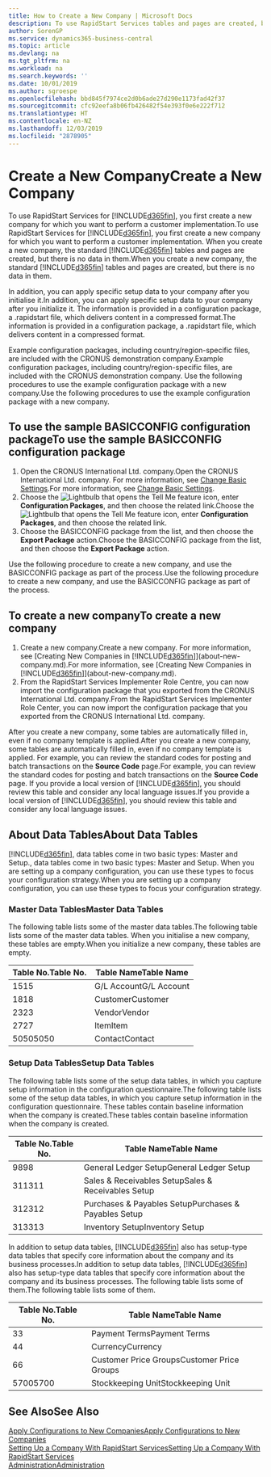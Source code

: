```yaml
---
title: How to Create a New Company | Microsoft Docs
description: To use RapidStart Services tables and pages are created, but there is no data in them.
author: SorenGP
ms.service: dynamics365-business-central
ms.topic: article
ms.devlang: na
ms.tgt_pltfrm: na
ms.workload: na
ms.search.keywords: ''
ms.date: 10/01/2019
ms.author: sgroespe
ms.openlocfilehash: bbd845f7974ce2d0b6ade27d290e1173fad42f37
ms.sourcegitcommit: cfc92eefa8b06fb426482f54e393f0e6e222f712
ms.translationtype: HT
ms.contentlocale: en-NZ
ms.lasthandoff: 12/03/2019
ms.locfileid: "2878905"
---
```

# <a name="create-a-new-company"></a><span data-ttu-id="d0d44-103">Create a New Company</span><span class="sxs-lookup"><span data-stu-id="d0d44-103">Create a New Company</span></span>
<span data-ttu-id="d0d44-104">To use RapidStart Services for [!INCLUDE[d365fin](includes/d365fin_md.md)], you first create a new company for which you want to perform a customer implementation.</span><span class="sxs-lookup"><span data-stu-id="d0d44-104">To use RapidStart Services for [!INCLUDE[d365fin](includes/d365fin_md.md)], you first create a new company for which you want to perform a customer implementation.</span></span> <span data-ttu-id="d0d44-105">When you create a new company, the standard [!INCLUDE[d365fin](includes/d365fin_md.md)] tables and pages are created, but there is no data in them.</span><span class="sxs-lookup"><span data-stu-id="d0d44-105">When you create a new company, the standard [!INCLUDE[d365fin](includes/d365fin_md.md)] tables and pages are created, but there is no data in them.</span></span>

<span data-ttu-id="d0d44-106">In addition, you can apply specific setup data to your company after you initialise it.</span><span class="sxs-lookup"><span data-stu-id="d0d44-106">In addition, you can apply specific setup data to your company after you initialize it.</span></span> <span data-ttu-id="d0d44-107">The information is provided in a configuration package, a .rapidstart file, which delivers content in a compressed format.</span><span class="sxs-lookup"><span data-stu-id="d0d44-107">The information is provided in a configuration package, a .rapidstart file, which delivers content in a compressed format.</span></span>  

<span data-ttu-id="d0d44-108">Example configuration packages, including country/region-specific files, are included with the CRONUS demonstration company.</span><span class="sxs-lookup"><span data-stu-id="d0d44-108">Example configuration packages, including country/region-specific files, are included with the CRONUS demonstration company.</span></span> <span data-ttu-id="d0d44-109">Use the following procedures to use the example configuration package with a new company.</span><span class="sxs-lookup"><span data-stu-id="d0d44-109">Use the following procedures to use the example configuration package with a new company.</span></span>  

## <a name="to-use-the-sample-basicconfig-configuration-package"></a><span data-ttu-id="d0d44-110">To use the sample BASICCONFIG configuration package</span><span class="sxs-lookup"><span data-stu-id="d0d44-110">To use the sample BASICCONFIG configuration package</span></span>  
1. <span data-ttu-id="d0d44-111">Open the CRONUS International Ltd. company.</span><span class="sxs-lookup"><span data-stu-id="d0d44-111">Open the CRONUS International Ltd. company.</span></span> <span data-ttu-id="d0d44-112">For more information, see [Change Basic Settings](ui-change-basic-settings.md).</span><span class="sxs-lookup"><span data-stu-id="d0d44-112">For more information, see [Change Basic Settings](ui-change-basic-settings.md).</span></span>
2. <span data-ttu-id="d0d44-113">Choose the ![Lightbulb that opens the Tell Me feature](media/ui-search/search_small.png "Tell me what you want to do") icon, enter **Configuration Packages**, and then choose the related link.</span><span class="sxs-lookup"><span data-stu-id="d0d44-113">Choose the ![Lightbulb that opens the Tell Me feature](media/ui-search/search_small.png "Tell me what you want to do") icon, enter **Configuration Packages**, and then choose the related link.</span></span>  
3. <span data-ttu-id="d0d44-114">Choose the BASICCONFIG package from the list, and then choose the **Export Package** action.</span><span class="sxs-lookup"><span data-stu-id="d0d44-114">Choose the BASICCONFIG package from the list, and then choose the **Export Package** action.</span></span>  

<span data-ttu-id="d0d44-115">Use the following procedure to create a new company, and use the BASICCONFIG package as part of the process.</span><span class="sxs-lookup"><span data-stu-id="d0d44-115">Use the following procedure to create a new company, and use the BASICCONFIG package as part of the process.</span></span>  

## <a name="to-create-a-new-company"></a><span data-ttu-id="d0d44-116">To create a new company</span><span class="sxs-lookup"><span data-stu-id="d0d44-116">To create a new company</span></span>  
1. <span data-ttu-id="d0d44-117">Create a new company.</span><span class="sxs-lookup"><span data-stu-id="d0d44-117">Create a new company.</span></span> <span data-ttu-id="d0d44-118">For more information, see [Creating New Companies in [!INCLUDE[d365fin](includes/d365fin_md.md)]](about-new-company.md).</span><span class="sxs-lookup"><span data-stu-id="d0d44-118">For more information, see [Creating New Companies in [!INCLUDE[d365fin](includes/d365fin_md.md)]](about-new-company.md).</span></span>
2. <span data-ttu-id="d0d44-119">From the RapidStart Services Implementer Role Centre, you can now import the configuration package that you exported from the CRONUS International Ltd. company.</span><span class="sxs-lookup"><span data-stu-id="d0d44-119">From the RapidStart Services Implementer Role Center, you can now import the configuration package that you exported from the CRONUS International Ltd. company.</span></span>

<span data-ttu-id="d0d44-120">After you create a new company, some tables are automatically filled in, even if no company template is applied.</span><span class="sxs-lookup"><span data-stu-id="d0d44-120">After you create a new company, some tables are automatically filled in, even if no company template is applied.</span></span> <span data-ttu-id="d0d44-121">For example, you can review the standard codes for posting and batch transactions on the **Source Code** page.</span><span class="sxs-lookup"><span data-stu-id="d0d44-121">For example, you can review the standard codes for posting and batch transactions on the **Source Code** page.</span></span> <span data-ttu-id="d0d44-122">If you provide a local version of [!INCLUDE[d365fin](includes/d365fin_md.md)], you should review this table and consider any local language issues.</span><span class="sxs-lookup"><span data-stu-id="d0d44-122">If you provide a local version of [!INCLUDE[d365fin](includes/d365fin_md.md)], you should review this table and consider any local language issues.</span></span>

## <a name="about-data-tables"></a><span data-ttu-id="d0d44-123">About Data Tables</span><span class="sxs-lookup"><span data-stu-id="d0d44-123">About Data Tables</span></span>
[!INCLUDE[d365fin](includes/d365fin_md.md)]<span data-ttu-id="d0d44-124">, data tables come in two basic types: Master and Setup.</span><span class="sxs-lookup"><span data-stu-id="d0d44-124">, data tables come in two basic types: Master and Setup.</span></span> <span data-ttu-id="d0d44-125">When you are setting up a company configuration, you can use these types to focus your configuration strategy.</span><span class="sxs-lookup"><span data-stu-id="d0d44-125">When you are setting up a company configuration, you can use these types to focus your configuration strategy.</span></span>  

### <a name="master-data-tables"></a><span data-ttu-id="d0d44-126">Master Data Tables</span><span class="sxs-lookup"><span data-stu-id="d0d44-126">Master Data Tables</span></span>  
<span data-ttu-id="d0d44-127">The following table lists some of the master data tables.</span><span class="sxs-lookup"><span data-stu-id="d0d44-127">The following table lists some of the master data tables.</span></span> <span data-ttu-id="d0d44-128">When you initialise a new company, these tables are empty.</span><span class="sxs-lookup"><span data-stu-id="d0d44-128">When you initialize a new company, these tables are empty.</span></span>  

|<span data-ttu-id="d0d44-129">Table No.</span><span class="sxs-lookup"><span data-stu-id="d0d44-129">Table No.</span></span>|<span data-ttu-id="d0d44-130">Table Name</span><span class="sxs-lookup"><span data-stu-id="d0d44-130">Table Name</span></span>|  
|-------------------|--------------------|  
|<span data-ttu-id="d0d44-131">15</span><span class="sxs-lookup"><span data-stu-id="d0d44-131">15</span></span>|<span data-ttu-id="d0d44-132">G/L Account</span><span class="sxs-lookup"><span data-stu-id="d0d44-132">G/L Account</span></span>|  
|<span data-ttu-id="d0d44-133">18</span><span class="sxs-lookup"><span data-stu-id="d0d44-133">18</span></span>|<span data-ttu-id="d0d44-134">Customer</span><span class="sxs-lookup"><span data-stu-id="d0d44-134">Customer</span></span>|  
|<span data-ttu-id="d0d44-135">23</span><span class="sxs-lookup"><span data-stu-id="d0d44-135">23</span></span>|<span data-ttu-id="d0d44-136">Vendor</span><span class="sxs-lookup"><span data-stu-id="d0d44-136">Vendor</span></span>|  
|<span data-ttu-id="d0d44-137">27</span><span class="sxs-lookup"><span data-stu-id="d0d44-137">27</span></span>|<span data-ttu-id="d0d44-138">Item</span><span class="sxs-lookup"><span data-stu-id="d0d44-138">Item</span></span>|  
|<span data-ttu-id="d0d44-139">5050</span><span class="sxs-lookup"><span data-stu-id="d0d44-139">5050</span></span>|<span data-ttu-id="d0d44-140">Contact</span><span class="sxs-lookup"><span data-stu-id="d0d44-140">Contact</span></span>|  

### <a name="setup-data-tables"></a><span data-ttu-id="d0d44-141">Setup Data Tables</span><span class="sxs-lookup"><span data-stu-id="d0d44-141">Setup Data Tables</span></span>  
<span data-ttu-id="d0d44-142">The following table lists some of the setup data tables, in which you capture setup information in the configuration questionnaire.</span><span class="sxs-lookup"><span data-stu-id="d0d44-142">The following table lists some of the setup data tables, in which you capture setup information in the configuration questionnaire.</span></span> <span data-ttu-id="d0d44-143">These tables contain baseline information when the company is created.</span><span class="sxs-lookup"><span data-stu-id="d0d44-143">These tables contain baseline information when the company is created.</span></span>  

|<span data-ttu-id="d0d44-144">Table No.</span><span class="sxs-lookup"><span data-stu-id="d0d44-144">Table No.</span></span>|<span data-ttu-id="d0d44-145">Table Name</span><span class="sxs-lookup"><span data-stu-id="d0d44-145">Table Name</span></span>|  
|-------------------|--------------------|  
|<span data-ttu-id="d0d44-146">98</span><span class="sxs-lookup"><span data-stu-id="d0d44-146">98</span></span>|<span data-ttu-id="d0d44-147">General Ledger Setup</span><span class="sxs-lookup"><span data-stu-id="d0d44-147">General Ledger Setup</span></span>|  
|<span data-ttu-id="d0d44-148">311</span><span class="sxs-lookup"><span data-stu-id="d0d44-148">311</span></span>|<span data-ttu-id="d0d44-149">Sales & Receivables Setup</span><span class="sxs-lookup"><span data-stu-id="d0d44-149">Sales & Receivables Setup</span></span>|  
|<span data-ttu-id="d0d44-150">312</span><span class="sxs-lookup"><span data-stu-id="d0d44-150">312</span></span>|<span data-ttu-id="d0d44-151">Purchases & Payables Setup</span><span class="sxs-lookup"><span data-stu-id="d0d44-151">Purchases & Payables Setup</span></span>|  
|<span data-ttu-id="d0d44-152">313</span><span class="sxs-lookup"><span data-stu-id="d0d44-152">313</span></span>|<span data-ttu-id="d0d44-153">Inventory Setup</span><span class="sxs-lookup"><span data-stu-id="d0d44-153">Inventory Setup</span></span>|  

<span data-ttu-id="d0d44-154">In addition to setup data tables, [!INCLUDE[d365fin](includes/d365fin_md.md)] also has setup-type data tables that specify core information about the company and its business processes.</span><span class="sxs-lookup"><span data-stu-id="d0d44-154">In addition to setup data tables, [!INCLUDE[d365fin](includes/d365fin_md.md)] also has setup-type data tables that specify core information about the company and its business processes.</span></span> <span data-ttu-id="d0d44-155">The following table lists some of them.</span><span class="sxs-lookup"><span data-stu-id="d0d44-155">The following table lists some of them.</span></span>  

|<span data-ttu-id="d0d44-156">Table No.</span><span class="sxs-lookup"><span data-stu-id="d0d44-156">Table No.</span></span>|<span data-ttu-id="d0d44-157">Table Name</span><span class="sxs-lookup"><span data-stu-id="d0d44-157">Table Name</span></span>|  
|-------------------|--------------------|  
|<span data-ttu-id="d0d44-158">3</span><span class="sxs-lookup"><span data-stu-id="d0d44-158">3</span></span>|<span data-ttu-id="d0d44-159">Payment Terms</span><span class="sxs-lookup"><span data-stu-id="d0d44-159">Payment Terms</span></span>|  
|<span data-ttu-id="d0d44-160">4</span><span class="sxs-lookup"><span data-stu-id="d0d44-160">4</span></span>|<span data-ttu-id="d0d44-161">Currency</span><span class="sxs-lookup"><span data-stu-id="d0d44-161">Currency</span></span>|  
|<span data-ttu-id="d0d44-162">6</span><span class="sxs-lookup"><span data-stu-id="d0d44-162">6</span></span>|<span data-ttu-id="d0d44-163">Customer Price Groups</span><span class="sxs-lookup"><span data-stu-id="d0d44-163">Customer Price Groups</span></span>|  
|<span data-ttu-id="d0d44-164">5700</span><span class="sxs-lookup"><span data-stu-id="d0d44-164">5700</span></span>|<span data-ttu-id="d0d44-165">Stockkeeping Unit</span><span class="sxs-lookup"><span data-stu-id="d0d44-165">Stockkeeping Unit</span></span>|

  

## <a name="see-also"></a><span data-ttu-id="d0d44-166">See Also</span><span class="sxs-lookup"><span data-stu-id="d0d44-166">See Also</span></span>  
[<span data-ttu-id="d0d44-167">Apply Configurations to New Companies</span><span class="sxs-lookup"><span data-stu-id="d0d44-167">Apply Configurations to New Companies</span></span>](admin-apply-configuration-to-new-companies.md)  
[<span data-ttu-id="d0d44-168">Setting Up a Company With RapidStart Services</span><span class="sxs-lookup"><span data-stu-id="d0d44-168">Setting Up a Company With RapidStart Services</span></span>](admin-set-up-a-company-with-rapidstart.md)  
[<span data-ttu-id="d0d44-169">Administration</span><span class="sxs-lookup"><span data-stu-id="d0d44-169">Administration</span></span>](admin-setup-and-administration.md)
